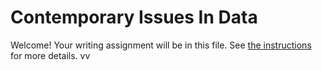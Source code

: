 # Contemporary Issues In Data

Welcome! Your writing assignment will be in this file.  See [the instructions](./instructions.md) for more details.
vv